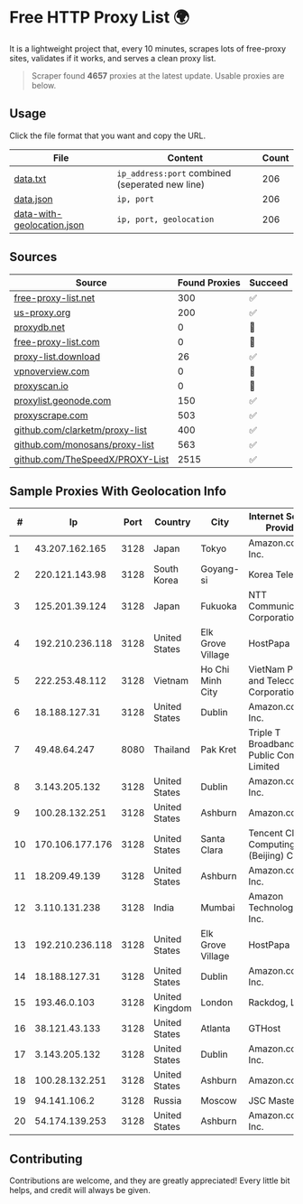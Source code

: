 
# Free HTTP Proxy List 🌍

It is a lightweight project that, every 10 minutes, scrapes lots of free-proxy sites, validates if it works, and serves a clean proxy list.


> Scraper found **4657** proxies at the latest update. Usable proxies are below.

## Usage

Click the file format that you want and copy the URL.


|File|Content|Count|
|----|-------|-----|
|[data.txt](https://raw.githubusercontent.com/themiralay/Proxy-List-World/master/data.txt)|`ip_address:port` combined (seperated new line)|206|
|[data.json](https://raw.githubusercontent.com/themiralay/Proxy-List-World/master/data.json)|`ip, port`|206|
|[data-with-geolocation.json](https://raw.githubusercontent.com/themiralay/Proxy-List-World/master/data-with-geolocation.json)|`ip, port, geolocation`|206|

## Sources

|Source|Found Proxies|Succeed|
|------|-------------|-------|
|[free-proxy-list.net](https://free-proxy-list.net)|300|✅|
|[us-proxy.org](https://www.us-proxy.org)|200|✅|
|[proxydb.net](http://proxydb.net)|0|🚫|
|[free-proxy-list.com](https://free-proxy-list.com/?page=&port=&type%5B%5D=http&type%5B%5D=https&up_time=0&search=Search)|0|🚫|
|[proxy-list.download](https://www.proxy-list.download/HTTP)|26|✅|
|[vpnoverview.com](https://vpnoverview.com/privacy/anonymous-browsing/free-proxy-servers)|0|🚫|
|[proxyscan.io](https://www.proxyscan.io)|0|🚫|
|[proxylist.geonode.com](https://proxylist.geonode.com/api/proxy-list?limit=300&page=1&sort_by=lastChecked&sort_type=desc&protocols=http,https)|150|✅|
|[proxyscrape.com](https://api.proxyscrape.com/v2/?request=displayproxies&protocol=http&timeout=10000&country=all&ssl=all&anonymity=all)|503|✅|
|[github.com/clarketm/proxy-list](https://raw.githubusercontent.com/clarketm/proxy-list/master/proxy-list-raw.txt)|400|✅|
|[github.com/monosans/proxy-list](https://raw.githubusercontent.com/monosans/proxy-list/main/proxies/http.txt)|563|✅|
|[github.com/TheSpeedX/PROXY-List](https://raw.githubusercontent.com/TheSpeedX/PROXY-List/master/http.txt)|2515|✅|


## Sample Proxies With Geolocation Info

|#|Ip|Port|Country|City|Internet Service Provider|
|-|--|----|-------|----|-------------------------|
|1|43.207.162.165|3128|Japan|Tokyo|Amazon.com, Inc.|
|2|220.121.143.98|3128|South Korea|Goyang-si|Korea Telecom|
|3|125.201.39.124|3128|Japan|Fukuoka|NTT Communications Corporation|
|4|192.210.236.118|3128|United States|Elk Grove Village|HostPapa|
|5|222.253.48.112|3128|Vietnam|Ho Chi Minh City|VietNam Post and Telecom Corporation|
|6|18.188.127.31|3128|United States|Dublin|Amazon.com, Inc.|
|7|49.48.64.247|8080|Thailand|Pak Kret|Triple T Broadband Public Company Limited|
|8|3.143.205.132|3128|United States|Dublin|Amazon.com, Inc.|
|9|100.28.132.251|3128|United States|Ashburn|Amazon.com|
|10|170.106.177.176|3128|United States|Santa Clara|Tencent Cloud Computing (Beijing) Co|
|11|18.209.49.139|3128|United States|Ashburn|Amazon.com, Inc.|
|12|3.110.131.238|3128|India|Mumbai|Amazon Technologies Inc.|
|13|192.210.236.118|3128|United States|Elk Grove Village|HostPapa|
|14|18.188.127.31|3128|United States|Dublin|Amazon.com, Inc.|
|15|193.46.0.103|3128|United Kingdom|London|Rackdog, LLC|
|16|38.121.43.133|3128|United States|Atlanta|GTHost|
|17|3.143.205.132|3128|United States|Dublin|Amazon.com, Inc.|
|18|100.28.132.251|3128|United States|Ashburn|Amazon.com|
|19|94.141.106.2|3128|Russia|Moscow|JSC Mastertel|
|20|54.174.139.253|3128|United States|Ashburn|Amazon.com, Inc.|



## Contributing

Contributions are welcome, and they are greatly appreciated! Every
little bit helps, and credit will always be given.

